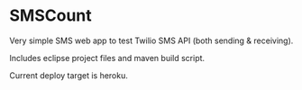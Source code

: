 SMSCount
========

Very simple SMS web app to test Twilio SMS API (both sending & receiving).

Includes eclipse project files and maven build script.

Current deploy target is heroku.
